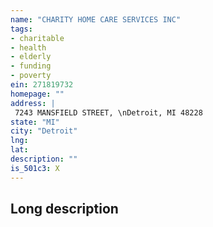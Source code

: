 ```yaml
---
name: "CHARITY HOME CARE SERVICES INC"
tags:
- charitable
- health
- elderly
- funding
- poverty
ein: 271819732
homepage: ""
address: |
 7243 MANSFIELD STREET, \nDetroit, MI 48228
state: "MI"
city: "Detroit"
lng: 
lat: 
description: ""
is_501c3: X
---
```


## Long description


